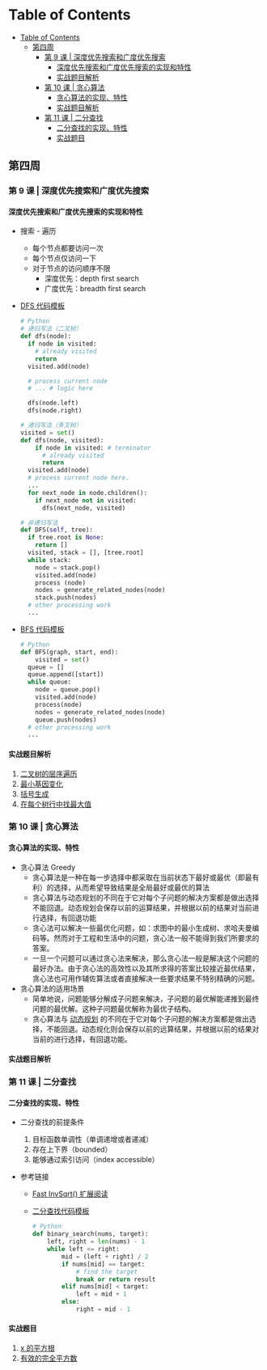 # Table of Contents

- [Table of Contents](#table-of-contents)
  - [第四周](#第四周)
    - [第 9 课 | 深度优先搜索和广度优先搜索](#第-9-课--深度优先搜索和广度优先搜索)
      - [深度优先搜索和广度优先搜索的实现和特性](#深度优先搜索和广度优先搜索的实现和特性)
      - [实战题目解析](#实战题目解析)
    - [第 10 课 | 贪心算法](#第-10-课--贪心算法)
      - [贪心算法的实现、特性](#贪心算法的实现特性)
      - [实战题目解析](#实战题目解析-1)
    - [第 11 课 | 二分查找](#第-11-课--二分查找)
      - [二分查找的实现、特性](#二分查找的实现特性)
      - [实战题目](#实战题目)

## 第四周

### 第 9 课 | 深度优先搜索和广度优先搜索

#### 深度优先搜索和广度优先搜索的实现和特性

- 搜索 - 遍历
  - 每个节点都要访问一次
  - 每个节点仅访问一下
  - 对于节点的访问顺序不限
    - 深度优先：depth first search
    - 广度优先：breadth first search
- [DFS 代码模板](https://shimo.im/docs/UdY2UUKtliYXmk8t/)

  ```Python
  # Python
  # 递归写法（二叉树）
  def dfs(node):
    if node in visited:
      # already visited
      return
    visited.add(node)

    # process current node
    # ... # logic here

    dfs(node.left)
    dfs(node.right)

  # 递归写法（多叉树）
  visited = set()
  def dfs(node, visited):
      if node in visited: # terminator
        # already visited
        return
    visited.add(node)
    # process current node here.
    ...
    for next_node in node.children():
      if next_node not in visited:
        dfs(next_node, visited)

  # 非递归写法
  def DFS(self, tree):
    if tree.root is None:
      return []
    visited, stack = [], [tree.root]
    while stack:
      node = stack.pop()
      visited.add(node)
      process (node)
      nodes = generate_related_nodes(node)
      stack.push(nodes)
    # other processing work
    ...
  ```

- [BFS 代码模板](https://shimo.im/docs/ZBghMEZWix0Lc2jQ/)

  ```Python
  # Python
  def BFS(graph, start, end):
      visited = set()
    queue = []
    queue.append([start])
    while queue:
      node = queue.pop()
      visited.add(node)
      process(node)
      nodes = generate_related_nodes(node)
      queue.push(nodes)
    # other processing work
    ...
  ```

#### 实战题目解析

1. [二叉树的层序遍历](https://leetcode-cn.com/problems/binary-tree-level-order-traversal/#/description)
2. [最小基因变化](https://leetcode-cn.com/problems/minimum-genetic-mutation/#/description)
3. [括号生成](https://leetcode-cn.com/problems/generate-parentheses/#/description)
4. [在每个树行中找最大值](https://leetcode-cn.com/problems/find-largest-value-in-each-tree-row/#/description)

### 第 10 课 | 贪心算法

#### 贪心算法的实现、特性

- 贪心算法 Greedy
  - 贪心算法是一种在每一步选择中都采取在当前状态下最好或最优（即最有利）的选择，从而希望导致结果是全局最好或最优的算法
  - 贪心算法与动态规划的不同在于它对每个子问题的解决方案都是做出选择不能回退。动态规划会保存以前的运算结果，并根据以前的结果对当前进行选择，有回退功能
  - 贪心法可以解决一些最优化问题，如：求图中的最小生成树、求哈夫曼编码等。然而对于工程和生活中的问题，贪心法一般不能得到我们所要求的答案。
  - 一旦一个问题可以通过贪心法来解决，那么贪心法一般是解决这个问题的最好办法。由于贪心法的高效性以及其所求得的答案比较接近最优结果，贪心法也可用作辅佐算法或者直接解决一些要求结果不特别精确的问题。
- 贪心算法的适用场景
  - 简单地说，问题能够分解成子问题来解决，子问题的最优解能递推到最终问题的最优解。这种子问题最优解称为最优子结构。
  - 贪心算法与 [动态规划](https://zh.wikipedia.org/wiki/%E5%8A%A8%E6%80%81%E8%A7%84%E5%88%92) 的不同在于它对每个子问题的解决方案都是做出选择，不能回退。动态规化则会保存以前的远算结果，并根据以前的结果对当前的进行选择，有回退功能。

#### 实战题目解析

### 第 11 课 | 二分查找

#### 二分查找的实现、特性

- 二分查找的前提条件
  1. 目标函数单调性（单调递增或者递减）
  2. 存在上下界（bounded）
  3. 能够通过索引访问（index accessible）
- 参考链接

  - [Fast InvSqrt() 扩展阅读](https://www.beyond3d.com/content/articles/8/)
  - [二分查找代码模板](https://shimo.im/docs/xvIIfeEzWYEUdBPD/read)

    ```Python
    # Python
    def binary_search(nums, target):
        left, right = len(nums) - 1
        while left <= right:
            mid = (left + right) / 2
            if nums[mid] == target:
                # find the target
                break or return result
            elif nums[mid] < target:
                left = mid + 1
            else:
                right = mid - 1
    ```

#### 实战题目

1. [x 的平方根](https://leetcode-cn.com/problems/sqrtx/)
2. [有效的完全平方数](https://leetcode-cn.com/problems/valid-perfect-square/)
